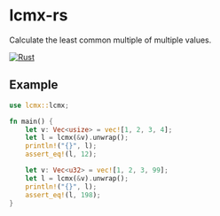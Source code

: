 # lcmx-rs

Calculate the least common multiple of multiple values.

[![Rust](https://github.com/rikonaka/lcmx-rs/actions/workflows/rust.yml/badge.svg?branch=main)](https://github.com/rikonaka/lcmx-rs/actions/workflows/rust.yml)

## Example

```rust
use lcmx::lcmx;

fn main() {
    let v: Vec<usize> = vec![1, 2, 3, 4];
    let l = lcmx(&v).unwrap();
    println!("{}", l);
    assert_eq!(l, 12);

    let v: Vec<u32> = vec![1, 2, 3, 99];
    let l = lcmx(&v).unwrap();
    println!("{}", l);
    assert_eq!(l, 198);
}
```

